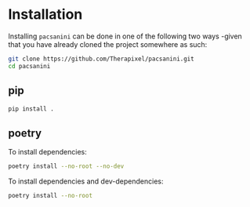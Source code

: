 # Installation

Installing `pacsanini` can be done in one of the following two ways
-given that you have already cloned the project somewhere as such:

```bash
git clone https://github.com/Therapixel/pacsanini.git
cd pacsanini
```

## pip

```bash
pip install .
```

## poetry

To install dependencies:
```bash
poetry install --no-root --no-dev
```

To install dependencies and dev-dependencies:

```bash
poetry install --no-root
```
